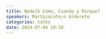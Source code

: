 ```yaml
---
title: NodeJS Como, Cuando y Porque?
speakers: Mart&iacute;n Alderete
categories: talks
date: 2014-07-04 19:30
---
```


